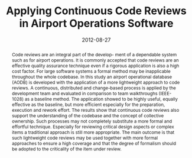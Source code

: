 ---
abstract: Code reviews are an integral part of the develop- ment of a dependable system
  such as for airport operations. It is commonly accepted that code reviews are an
  effective quality assurance technique even if a rigorous application is also a high
  cost factor. For large software systems a formal method may be inapplicable throughout
  the whole codebase. In this study an airport operational database (AODB) is developed
  with the application of a more lightweight approach to code reviews. A continuous,
  distributed and change-based process is applied by the development team and evaluated
  in comparison to team walkthroughs (IEEE-1028) as a baseline method. The application
  showed to be highly useful, equally effective as the baseline, but more efficient
  especially for the preparation, execution and rework effort. The results show that
  continuous code reviews also support the understanding of the codebase and the concept
  of collective ownership. Such processes may not completely substitute a more formal
  and effortful technique. Especially for reviewing critical design aspects or complex
  items a traditional approach is still more appropriate. The main outcome is that
  such lightweight code reviews may be used together with more formal approaches to
  ensure a high coverage and that the degree of formalism should be adopted to the
  criticality of the item under review.
authors:
- Mario Bernhart
- Stefan Strobl
- Andreas Mauczka
- Thomas Grechenig
date: '2012-08-27'
featured: false
links:
- name: Publik
  url: https://publik.tuwien.ac.at/showentry.php?ID=215195&lang=2
publication: 'Vortrag: 12th International Conference on Quality Software (QSIC), 2012,
  Xi''an; 27.08.2012 - 29.08.2012; in: "Proceedings of the 12th International Conference
  on Quality Software (QSIC), 2012", A. Tang, H. Muccini (Hrg.); IEEE, (2012), ISBN:
  978-1-4673-2857-9; S. 214 - 219'
publication_types:
- '1'
publishDate: '2012-08-27'
title: Applying Continuous Code Reviews in Airport Operations Software
url_pdf: ''
---